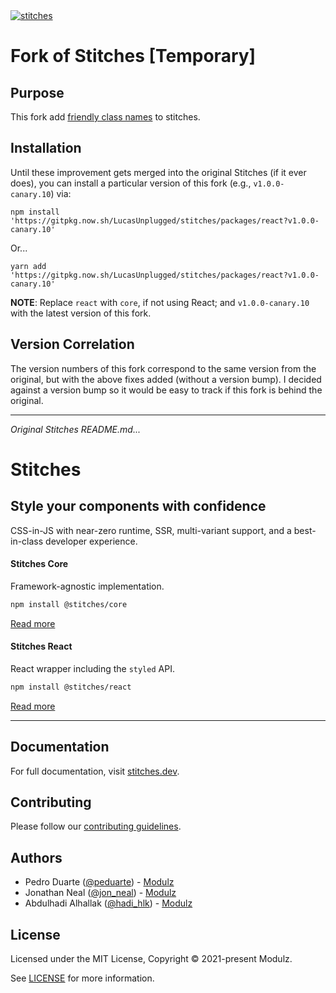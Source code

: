 <a href="https://stitches.dev">
  <img alt="stitches" src="https://user-images.githubusercontent.com/372831/112011920-03e21400-8b29-11eb-9c9a-4e14d5a1f575.png" />
</a>

# Fork of Stitches [Temporary]

## Purpose

This fork add [friendly class names](https://github.com/modulz/stitches/issues/650) to stitches.

## Installation

Until these improvement gets merged into the original Stitches (if it ever does), you can install a particular version of this fork (e.g., `v1.0.0-canary.10`) via:

```
npm install 'https://gitpkg.now.sh/LucasUnplugged/stitches/packages/react?v1.0.0-canary.10'
```
Or...
```
yarn add 'https://gitpkg.now.sh/LucasUnplugged/stitches/packages/react?v1.0.0-canary.10'
```
**NOTE**: Replace `react` with `core`, if not using React; and `v1.0.0-canary.10` with the latest version of this fork.

## Version Correlation

The version numbers of this fork correspond to the same version from the original, but with the above fixes added (without a version bump). I decided against a version bump so it would be easy to track if this fork is behind the original.


---

_Original Stitches README.md..._


# Stitches

## Style your components with confidence

CSS-in-JS with near-zero runtime, SSR, multi-variant support, and a best-in-class developer experience.

#### Stitches Core

Framework-agnostic implementation.

```sh
npm install @stitches/core
```

[Read more](https://github.com/modulz/stitches/tree/main/packages/core)

#### Stitches React

React wrapper including the `styled` API.

```sh
npm install @stitches/react
```

[Read more](https://github.com/modulz/stitches/tree/main/packages/react)

---

## Documentation

For full documentation, visit [stitches.dev](https://stitches.dev).

## Contributing

Please follow our [contributing guidelines](./CONTRIBUTING.md).

## Authors

- Pedro Duarte ([@peduarte](https://twitter.com/peduarte)) - [Modulz](https://modulz.app)
- Jonathan Neal ([@jon_neal](https://twitter.com/jon_neal)) - [Modulz](https://modulz.app)
- Abdulhadi Alhallak ([@hadi_hlk](https://twitter.com/hadi_hlk)) - [Modulz](https://modulz.app)

## License

Licensed under the MIT License, Copyright © 2021-present Modulz.

See [LICENSE](./LICENSE.md) for more information.
